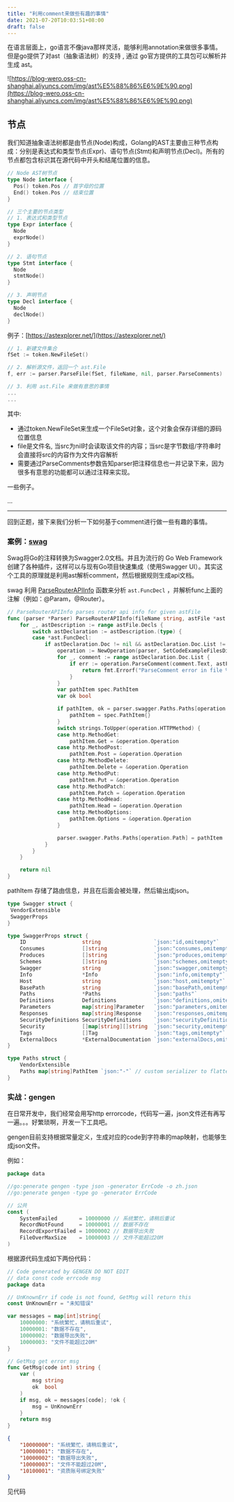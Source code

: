```yaml
---
title: "利用comment来做些有趣的事情"
date: 2021-07-20T10:03:51+08:00
draft: false
---
```


在语言层面上，go语言不像java那样灵活，能够利用annotation来做很多事情。但是go提供了对ast（抽象语法树）的支持 , 通过 go官方提供的工具包可以解析并生成 ast。

![https://blog-wero.oss-cn-shanghai.aliyuncs.com/img/ast%E5%88%86%E6%9E%90.png](https://blog-wero.oss-cn-shanghai.aliyuncs.com/img/ast%E5%88%86%E6%9E%90.png)

## 节点

我们知道抽象语法树都是由节点(Node)构成，Golang的AST主要由三种节点构成：分别是表达式和类型节点(Expr)、语句节点(Stmt)和声明节点(Decl)。所有的节点都包含标识其在源代码中开头和结尾位置的信息。

```go
// Node AST树节点
type Node interface {
  Pos() token.Pos // 首字母的位置
  End() token.Pos // 结束位置
}

// 三个主要的节点类型
// 1. 表达式和类型节点
type Expr interface {
  Node
  exprNode()
}

// 2. 语句节点
type Stmt interface {
  Node
  stmtNode()
}

// 3. 声明节点
type Decl interface {
  Node
  declNode()
}
```

例子：[https://astexplorer.net/](https://astexplorer.net/)

```go
// 1. 新建文件集合
fSet := token.NewFileSet()

// 2. 解析源文件，返回一个 ast.File
f, err := parser.ParseFile(fSet, fileName, nil, parser.ParseComments)

// 3. 利用 ast.File 来做有意思的事情
...
...
```

其中:

- 通过token.NewFileSet来生成一个FileSet对象，这个对象会保存详细的源码位置信息
- file是文件名, 当src为nil时会读取该文件的内容；当src是字节数组/字符串时会直接将src的内容作为文件内容解析
- 需要通过ParseComments参数告知parser把注释信息也一并记录下来，因为很多有意思的功能都可以通过注释来实现。

一些例子。

...

---

回到正题，接下来我们分析一下如何基于comment进行做一些有趣的事情。

### 案例：[swag](https://github.com/swaggo/swag)

Swag将Go的注释转换为Swagger2.0文档。并且为流行的 Go Web Framework 创建了各种插件，这样可以与现有Go项目快速集成（使用Swagger UI）。其实这个工具的原理就是利用ast解析comment，然后根据规则生成api文档。

swag 利用 [ParseRouterAPIInfo](https://github.com/swaggo/swag/blob/17c1766b6349df2ab31d52e87be0ae3abca0d239/parser.go#L559) 函数来分析 `ast.FuncDecl` ，并解析func上面的注解（例如：@Param，@Router）。

```go
// ParseRouterAPIInfo parses router api info for given astFile
func (parser *Parser) ParseRouterAPIInfo(fileName string, astFile *ast.File) error {
	for _, astDescription := range astFile.Decls {
		switch astDeclaration := astDescription.(type) {
		case *ast.FuncDecl:
			if astDeclaration.Doc != nil && astDeclaration.Doc.List != nil {
				operation := NewOperation(parser, SetCodeExampleFilesDirectory(parser.codeExampleFilesDir)) //for per 'function' comment, create a new 'Operation' object
				for _, comment := range astDeclaration.Doc.List {
					if err := operation.ParseComment(comment.Text, astFile); err != nil {
						return fmt.Errorf("ParseComment error in file %s :%+v", fileName, err)
					}
				}
				var pathItem spec.PathItem
				var ok bool

				if pathItem, ok = parser.swagger.Paths.Paths[operation.Path]; !ok {
					pathItem = spec.PathItem{}
				}
				switch strings.ToUpper(operation.HTTPMethod) {
				case http.MethodGet:
					pathItem.Get = &operation.Operation
				case http.MethodPost:
					pathItem.Post = &operation.Operation
				case http.MethodDelete:
					pathItem.Delete = &operation.Operation
				case http.MethodPut:
					pathItem.Put = &operation.Operation
				case http.MethodPatch:
					pathItem.Patch = &operation.Operation
				case http.MethodHead:
					pathItem.Head = &operation.Operation
				case http.MethodOptions:
					pathItem.Options = &operation.Operation
				}

				parser.swagger.Paths.Paths[operation.Path] = pathItem
			}
		}
	}

	return nil
}
```

pathItem 存储了路由信息，并且在后面会被处理，然后输出成json。

```go
type Swagger struct {
 VendorExtensible
 SwaggerProps
}

type SwaggerProps struct {
	ID                  string                 `json:"id,omitempty"`
	Consumes            []string               `json:"consumes,omitempty"`
	Produces            []string               `json:"produces,omitempty"`
	Schemes             []string               `json:"schemes,omitempty"`
	Swagger             string                 `json:"swagger,omitempty"`
	Info                *Info                  `json:"info,omitempty"`
	Host                string                 `json:"host,omitempty"`
	BasePath            string                 `json:"basePath,omitempty"`
	Paths               *Paths                 `json:"paths"`
	Definitions         Definitions            `json:"definitions,omitempty"`
	Parameters          map[string]Parameter   `json:"parameters,omitempty"`
	Responses           map[string]Response    `json:"responses,omitempty"`
	SecurityDefinitions SecurityDefinitions    `json:"securityDefinitions,omitempty"`
	Security            []map[string][]string  `json:"security,omitempty"`
	Tags                []Tag                  `json:"tags,omitempty"`
	ExternalDocs        *ExternalDocumentation `json:"externalDocs,omitempty"`
}

type Paths struct {
	VendorExtensible
	Paths map[string]PathItem `json:"-"` // custom serializer to flatten this, each entry must start with "/"
}
```

### 实战：gengen

在日常开发中，我们经常会用写http errorcode，代码写一遍，json文件还有再写一遍。。。好繁琐啊，开发一下工具吧。

gengen目前支持根据常量定义，生成对应的code到字符串的map映射，也能够生成json文件。

例如：

```go
package data

//go:generate gengen -type json -generator ErrCode -o zh.json
//go:generate gengen -type go -generator ErrCode

// 公共
const (
	SystemFailed       = 10000000 // 系统繁忙，请稍后重试
	RecordNotFound     = 10000001 // 数据不存在
	RecordExportFailed = 10000002 // 数据导出失败
	FileOverMaxSize    = 10000003 // 文件不能超过20M
)
```

根据源代码生成如下两份代码：

```go
// Code generated by GENGEN DO NOT EDIT
// data const code errcode msg
package data

// UnKnownErr if code is not found, GetMsg will return this
const UnKnownErr = "未知错误"

var messages = map[int]string{
	10000000: "系统繁忙，请稍后重试", 
	10000001: "数据不存在", 
	10000002: "数据导出失败", 
	10000003: "文件不能超过20M"
}

// GetMsg get error msg
func GetMsg(code int) string {
	var (
		msg string
		ok  bool
	)
	if msg, ok = messages[code]; !ok {
		msg = UnKnownErr
	}
	return msg
}
```

```json
{
	"10000000": "系统繁忙，请稍后重试",
	"10000001": "数据不存在",
	"10000002": "数据导出失败",
	"10000003": "文件不能超过20M",
	"10100001": "资质账号绑定失败"
}
```

见代码

